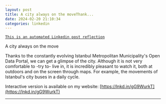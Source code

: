 ```yaml
---
layout: post
title: A city always on the moveThank...
date: 2024-02-20 21:10:34
categories: linkedin
---
```


[`This is an automated Linkedin post reflection`](https://www.linkedin.com/feed/update/urn:li:activity:7165815017487937536)

A city always on the move

Thanks to the constantly evolving Istanbul Metropolitan Municipality's Open Data Portal, we can get a glimpse of the city. Although it is not very comfortable to -try to- live in, it is incredibly pleasant to watch it, both at outdoors and on the screen through maps. For example, the movements of Istanbul's city buses in a daily cycle.

Interactive version is available on my website:
[https://lnkd.in/gG9WurkT](https://lnkd.in/gG9WurkT)

<hr>
<div class="row mt-3 d-flex justify-content-center align-items-center>
{% include video.liquid path="https://dms.licdn.com/playlist/vid/v2/D5605AQHKPx1fY__MCw/mp4-720p-30fp-crf28/mp4-720p-30fp-crf28/0/1708463434215?e=1734530400&v=beta&t=HMhBv9WHPkINShgVNE76zN4t28jkw0UySwx2Ghwo5vc" class="img-fluid rounded z-depth-1" width="800" height="450" controls=true autoplay=true %}


</div>

